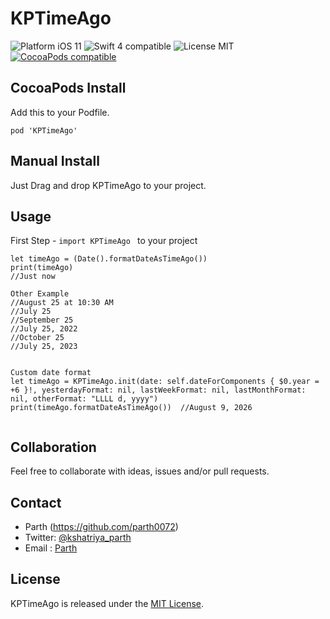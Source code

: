 # KPTimeAgo

<img src="https://img.shields.io/badge/platform-iOS-blue.svg?style=flat" alt="Platform iOS 11" />
<img src="https://img.shields.io/badge/swift4-compatible-green.svg?style=flat" alt="Swift 4 compatible" />
<img src="https://img.shields.io/badge/license-MIT-blue.svg?style=flat" alt="License MIT" />
<a href="https://cocoapods.org/pods/KPTimeAgo"><img src="https://img.shields.io/badge/pod-0.0.2-blue.svg" alt="CocoaPods compatible" /></a>

## CocoaPods Install

Add this to your Podfile.

```
pod 'KPTimeAgo'
```

## Manual Install
Just Drag and drop KPTimeAgo to your project.


## Usage

First Step  - `import KPTimeAgo ` to your project

```
let timeAgo = (Date().formatDateAsTimeAgo()) 
print(timeAgo)
//Just now

Other Example
//August 25 at 10:30 AM
//July 25
//September 25
//July 25, 2022
//October 25
//July 25, 2023


Custom date format 
let timeAgo = KPTimeAgo.init(date: self.dateForComponents { $0.year = +6 }!, yesterdayFormat: nil, lastWeekFormat: nil, lastMonthFormat: nil, otherFormat: "LLLL d, yyyy")
print(timeAgo.formatDateAsTimeAgo())  //August 9, 2026 


```


## Collaboration
Feel free to collaborate with ideas, issues and/or pull requests.


## Contact

* Parth (https://github.com/parth0072)
* Twitter: [@kshatriya_parth](https://twitter.com/kshatriya_parth)
* Email : [Parth](mailto:parth0072@live.com)

## License

KPTimeAgo is released under the [MIT License](http://www.opensource.org/licenses/MIT).

